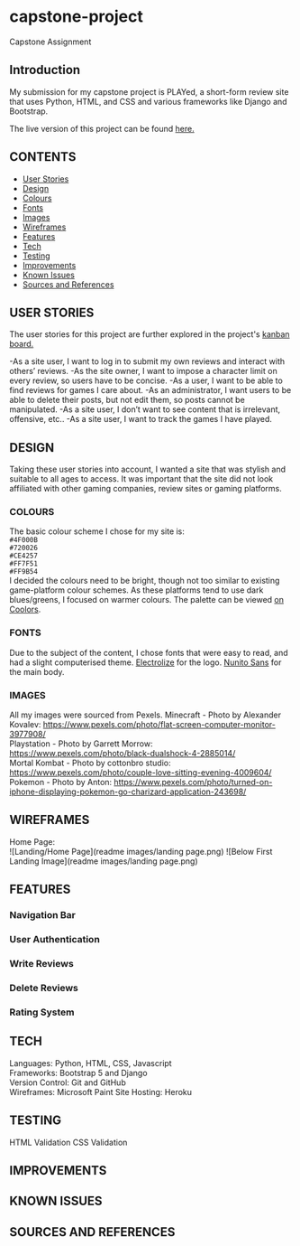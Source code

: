 # capstone-project
Capstone Assignment

## Introduction

My submission for my capstone project is PLAYed, a short-form review site that uses Python, HTML, and CSS and various frameworks like Django and Bootstrap.

The live version of this project can be found <a href="https://played-capstone-project-6a17dbaa5b68.herokuapp.com/" target="blank">here.</a>

## CONTENTS
- [User Stories](#USER-STORIES)
- [Design](#DESIGN)
- [Colours](#COLOURS)
- [Fonts](#FONTS)
- [Images](#IMAGES)
- [Wireframes](#WIREFRAMES)
- [Features](#FEATURES)
- [Tech](#TECH)
- [Testing](#TESTING)
- [Improvements](#IMPROVEMENTS)
- [Known Issues](#KNOWN-ISSUES)
- [Sources and References](#SOURCE)

## USER STORIES
The user stories for this project are further explored in the project's <a href="https://github.com/users/AbraWalker/projects/11" target="blank">kanban board.</a>

-As a site user, I want to log in to submit my own reviews and interact with others’ reviews.
-As the site owner, I want to impose a character limit on every review, so users have to be concise.
-As a user, I want to be able to find reviews for games I care about.
-As an administrator, I want users to be able to delete their posts, but not edit them, so posts cannot be manipulated.
-As a site user, I don’t want to see content that is irrelevant, offensive, etc..
-As a site user, I want to track the games I have played.

## DESIGN
Taking these user stories into account, I wanted a site that was stylish and suitable to all ages to access.
It was important that the site did not look affiliated with other gaming companies, review sites or gaming platforms.

### COLOURS
The basic colour scheme I chose for my site is: </br>
`#4F000B` </br>
`#720026` </br>
`#CE4257` </br>
`#FF7F51` </br>
`#FF9B54` </br>
I decided the colours need to be bright, though not too similar to existing game-platform colour schemes. As these platforms tend to use dark blues/greens, I focused on warmer colours.
The palette can be viewed <a href="https://coolors.co/4f000b-720026-ce4257-ff7f51-ff9b54" target="blank">on Coolors</a>.

### FONTS
Due to the subject of the content, I chose fonts that were easy to read, and had a slight computerised theme.
[Electrolize](https://fonts.google.com/specimen/Electrolize) for the logo.
[Nunito Sans](https://fonts.google.com/specimen/Nunito+Sans) for the main body.

### IMAGES
All my images were sourced from Pexels.
Minecraft - Photo by Alexander Kovalev: https://www.pexels.com/photo/flat-screen-computer-monitor-3977908/ </br>
Playstation - Photo by Garrett Morrow: https://www.pexels.com/photo/black-dualshock-4-2885014/ </br>
Mortal Kombat - Photo by cottonbro studio: https://www.pexels.com/photo/couple-love-sitting-evening-4009604/ </br>
Pokemon - Photo by Anton: https://www.pexels.com/photo/turned-on-iphone-displaying-pokemon-go-charizard-application-243698/ </br>

## WIREFRAMES

Home Page: </br>
![Landing/Home Page](readme images/landing page.png)
![Below First Landing Image](readme images/landing page.png)

## FEATURES
### Navigation Bar
### User Authentication
### Write Reviews
### Delete Reviews
### Rating System

## TECH

Languages: Python, HTML, CSS, Javascript </br>
Frameworks: Bootstrap 5 and Django </br>
Version Control: Git and GitHub </br>
Wireframes: Microsoft Paint
Site Hosting: Heroku

## TESTING

HTML Validation
CSS Validation

## IMPROVEMENTS

## KNOWN ISSUES

## SOURCES AND REFERENCES
